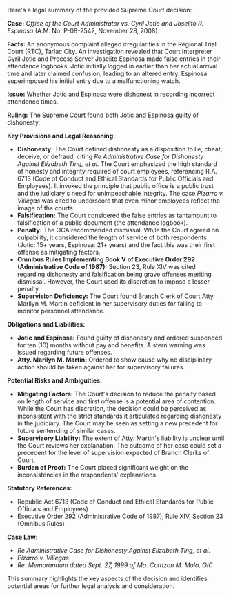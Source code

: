 Here's a legal summary of the provided Supreme Court decision:

**Case:** *Office of the Court Administrator vs. Cyril Jotic and Joselito R. Espinosa* (A.M. No. P-08-2542, November 28, 2008)

**Facts:** An anonymous complaint alleged irregularities in the Regional Trial Court (RTC), Tarlac City. An investigation revealed that Court Interpreter Cyril Jotic and Process Server Joselito Espinosa made false entries in their attendance logbooks. Jotic initially logged in earlier than her actual arrival time and later claimed confusion, leading to an altered entry. Espinosa superimposed his initial entry due to a malfunctioning watch.

**Issue:** Whether Jotic and Espinosa were dishonest in recording incorrect attendance times.

**Ruling:** The Supreme Court found both Jotic and Espinosa guilty of dishonesty.

**Key Provisions and Legal Reasoning:**

*   **Dishonesty:** The Court defined dishonesty as a disposition to lie, cheat, deceive, or defraud, citing *Re Administrative Case for Dishonesty Against Elizabeth Ting, et al.* The Court emphasized the high standard of honesty and integrity required of court employees, referencing R.A. 6713 (Code of Conduct and Ethical Standards for Public Officials and Employees). It invoked the principle that public office is a public trust and the judiciary's need for unimpeachable integrity. The case *Pizarro v. Villegas* was cited to underscore that even minor employees reflect the image of the courts.
*   **Falsification:** The Court considered the false entries as tantamount to falsification of a public document (the attendance logbook).
*   **Penalty:** The OCA recommended dismissal. While the Court agreed on culpability, it considered the length of service of both respondents (Jotic: 15+ years, Espinosa: 21+ years) and the fact this was their first offense as mitigating factors.
*   **Omnibus Rules Implementing Book V of Executive Order 292 (Administrative Code of 1987):** Section 23, Rule XIV was cited regarding dishonesty and falsification being grave offenses meriting dismissal. However, the Court used its discretion to impose a lesser penalty.
*   **Supervision Deficiency:** The Court found Branch Clerk of Court Atty. Marilyn M. Martin deficient in her supervisory duties for failing to monitor personnel attendance.

**Obligations and Liabilities:**

*   **Jotic and Espinosa:** Found guilty of dishonesty and ordered suspended for ten (10) months without pay and benefits. A stern warning was issued regarding future offenses.
*   **Atty. Marilyn M. Martin:** Ordered to show cause why no disciplinary action should be taken against her for supervisory failures.

**Potential Risks and Ambiguities:**

*   **Mitigating Factors:** The Court's decision to reduce the penalty based on length of service and first offense is a potential area of contention. While the Court has discretion, the decision could be perceived as inconsistent with the strict standards it articulated regarding dishonesty in the judiciary. The Court may be seen as setting a new precedent for future sentencing of similar cases.
*   **Supervisory Liability:** The extent of Atty. Martin's liability is unclear until the Court reviews her explanation. The outcome of her case could set a precedent for the level of supervision expected of Branch Clerks of Court.
*   **Burden of Proof:** The Court placed significant weight on the inconsistencies in the respondents' explanations.

**Statutory References:**

*   Republic Act 6713 (Code of Conduct and Ethical Standards for Public Officials and Employees)
*   Executive Order 292 (Administrative Code of 1987), Rule XIV, Section 23 (Omnibus Rules)

**Case Law:**

*   *Re Administrative Case for Dishonesty Against Elizabeth Ting, et al.*
*   *Pizarro v. Villegas*
*   *Re: Memorandum dated Sept. 27, 1999 of Ma. Corazon M. Molo, OIC*

This summary highlights the key aspects of the decision and identifies potential areas for further legal analysis and consideration.
